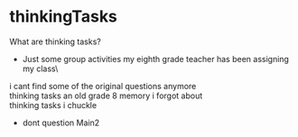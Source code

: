 # thinkingTasks
What are thinking tasks?
- Just some group activities my eighth grade teacher has been assigning my class\

i cant find some of the original questions anymore\
thinking tasks an old grade 8 memory i forgot about\
thinking tasks i chuckle
- dont question Main2
